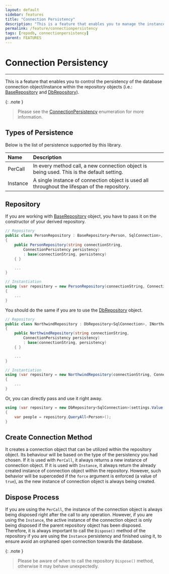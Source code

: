 ```yaml
---
layout: default
sidebar: features
title: "Connection Persistency"
description: "This is a feature that enables you to manage the instance of the database connection object within the repository objects."
permalink: /feature/connectionpersistency
tags: [repodb, connectionpersistency]
parent: FEATURES
---
```


# Connection Persistency

---

This is a feature that enables you to control the persistency of the database connection object/instance within the repository objects (i.e.: [BaseRepository](/class/baserepository) and [DbRepository](/class/dbrepository)).

{: .note }
> Please see the [ConnectionPersistency](/enumeration/connectionpersistency) enumeration for more information.

## Types of Persistence

Below is the list of persistence supported by this library.

| Name         | Description  | 
|:-------------|:-------------|
| PerCall | In every method call, a new connection object is being used. This is the default setting. |
| Instance | A single instance of connection object is used all throughout the lifespan of the repository. |

## Repository

If you are working with [BaseRepository](/class/baserepository) object, you have to pass it on the constructor of your derived repository.

```csharp
// Repository
public class PersonRepository : BaseRepository<Person, SqlConnection>, IPersonRepository
{
    public PersonRepository(string connectionString,
        ConnectionPersistency persistency)
        : base(connectionString, persistency)
    { }

    ...
}

// Instantiation
using (var repository = new PersonRepository(connectionString, ConnectionPersistency.Instance))
{
    ...
}
```

You should do the same if you are to use the [DbRepository](/class/dbrepository) object.

```csharp
// Repository
public class NorthwindRepository : DbRepository<SqlConnection>, INorthwinRepository
{
    public NorthwindRepository(string connectionString,
        ConnectionPersistency persistency)
        : base(connectionString, persistency)
    { }

    ...
}

// Instantiation
using (var repository = new NorthwindRepository(connectionString, ConnectionPersistency.Instance))
{
    ...
}
```

Or, you can directly pass and use it right away.

```csharp
using (var repository = new DbRepository<SqlConnection>(settings.Value.ConnectionString, ConnectionPersistency.Instance))
{
    var people = repository.QueryAll<Person>();
}
```

## Create Connection Method

It creates a connection object that can be utilized within the repository object. Its behaviour will be based on the type of the persistency you had chosen. If it is used with `PerCall`, it always returns a new instance of connection object. If it is used with `Instance`, it always return the already created instance of connection object within the repository. However, such behavior will be superceded if the `force` argument is enforced (a value of `true`), as the new instance of connection object is always being created.

## Dispose Process

If you are using the `PerCall`, the instance of the connection object is always being disposed right after the call to any operation. However, if you are using the `Instance`, the active instance of the connection object is only being disposed if the parent repository object has been disposed. Therefore, it is always important to call the `Dispose()` method of the repository if you are using the `Instance` persistency and finished using it, to ensure avoid an orphaned open connection towards the database.

{: .note }
> Please be aware of when to call the repository `Dispose()` method, otherwise it may behave unexpectedly.